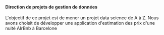 
#### Direction de projets de gestion de données
L'objectif de ce projet est de mener un projet data science de A à Z.
Nous avons choisit de développer une application d'estimation des prix d'une nuité AIrBnb à Barcelone
